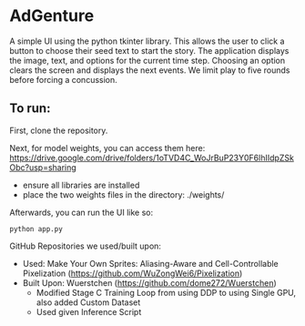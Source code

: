 # AdGenture

A simple UI using the python tkinter library. This allows the user to click a button to choose their seed text to start the story. The application displays the image, text, and options for the current time step. Choosing an option clears the screen and displays the next events. We limit play to five rounds before forcing a concussion. 

## To run: 
First, clone the repository.

Next, for model weights, you can access them here: https://drive.google.com/drive/folders/1oTVD4C_WoJrBuP23Y0F6lhIIdpZSkObc?usp=sharing
- ensure all libraries are installed 
- place the two weights files in the directory: ./weights/

Afterwards, you can run the UI like so:
```
python app.py
```

GitHub Repositories we used/built upon:
* Used: Make Your Own Sprites: Aliasing-Aware and Cell-Controllable Pixelization (https://github.com/WuZongWei6/Pixelization) 
* Built Upon: Wuerstchen (https://github.com/dome272/Wuerstchen)
    * Modified Stage C Training Loop from using DDP to using Single GPU, also added Custom Dataset
    * Used given Inference Script


